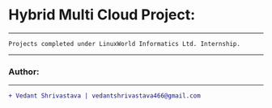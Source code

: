 # Hybrid Multi Cloud Project:
____________________________________________________________________________________________________________________________________
`Projects completed under LinuxWorld Informatics Ltd. Internship.`
___________________________________________________________________________________________________________________________________
### Author:
----------------------------------
```diff
+ Vedant Shrivastava | vedantshrivastava466@gmail.com
```
